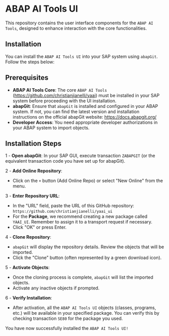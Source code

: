 # ABAP AI Tools UI
This repository contains the user interface components for the `ABAP AI Tools`, designed to enhance interaction with the core functionalities.

## Installation
You can install the `ABAP AI Tools UI` into your SAP system using `abapGit`. Follow the steps below:

## Prerequisites
 - **ABAP AI Tools Core**: The core `ABAP AI Tools` (https://github.com/christianjianelli/yaai) must be installed in your SAP system before proceeding with the UI installation.
 - **abapGit**: Ensure that `abapGit` is installed and configured in your ABAP system. If not, you can find the latest version and installation instructions on the official abapGit website: https://docs.abapgit.org/
 - **Developer Access**: You need appropriate developer authorizations in your ABAP system to import objects.

## Installation Steps

 1 - **Open abapGit**: In your SAP GUI, execute transaction `ZABAPGIT` (or the equivalent transaction code you have set up for abapGit).

 2 - **Add Online Repository**:
   - Click on the `+` button (Add Online Repo) or select "New Online" from the menu.

 3 - **Enter Repository URL**:
   - In the "URL" field, paste the URL of this GitHub repository: `https://github.com/christianjianelli/yaai_ui`
   - For the **Package**, we recommend creating a new package called `YAAI_UI`. Remember to assign it to a transport request if necessary.
   - Click "OK" or press Enter.

 4 - **Clone Repository**:
   - `abapGit` will display the repository details. Review the objects that will be imported.
   - Click the "Clone" button (often represented by a green download icon).

 5 - **Activate Objects**:
   - Once the cloning process is complete, `abapGit` will list the imported objects.
   - Activate any inactive objects if prompted.

 6 - **Verify Installation**:
   - After activation, all the `ABAP AI Tools UI` objects (classes, programs, etc.) will be available in your specified package. You can verify this by checking transaction `SE80` for the package you used.

You have now successfully installed the `ABAP AI Tools UI!`
